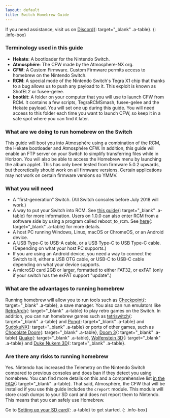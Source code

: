 ```yaml
---
layout: default
title: Switch Homebrew Guide
---
```


If you need assistance, visit us on [Discord](https://discord.gg/C29hYvh){: target="_blank" .a-table}.
{: .info-box}

### Terminology used in this guide

- **Hekate**: A bootloader for the Nintendo Switch.
- **Atmosphére**: The CFW made by the Atmosphere-NX org.
- **CFW**: A Custom Firmware. Custom Firmware permits access to homebrew on the Nintendo Switch.
- **RCM**: A special mode of the Nintendo Switch's Tegra X1 chip that thanks to a bug allows us to push any payload to it. This exploit is known as ShofEL2 or fusee-gelee.
- **bootkit**: A folder on your computer that you will use to launch CFW from RCM. It contains a few scripts, TegraRCMSmash, fusee-gelee and the Hekate payload. You will set one up during this guide. You will need access to this folder each time you want to launch CFW, so keep it in a safe spot where you can find it later.

### What are we doing to run homebrew on the Switch

This guide will boot you into Atmosphére using a combination of the RCM, the Hekate bootloader and Atmosphére CFW. In addition, this guide will enable an FTP server on your Switch to simplify transferring files while in Horizon. You will also be able to access the Homebrew menu by launching the album applet. This has only been tested from firmware 5.0.2 upwards, but theoretically should work on all firmware versions. Certain applications may not work on certain firmware versions so YMMV.

### What you will need

- A "first-generation" Switch. (All Switch consoles before July 2018 will work.)
- A way to put your Switch into RCM. See [this guide](https://xghostboyx.github.io/RCM-Guide){: target="_blank" .a-table} for more information. Users on 1.0.0 can also enter RCM from a software side by using a program called reboot_to_rcm. See [here](1-0-0.html){: target="_blank" .a-table} for more details.
- A host PC running Windows, Linux, macOS or ChromeOS, or an Android device.
- A USB Type-C to USB-A cable, or a USB Type-C to USB Type-C cable. (Depending on what your host PC supports.)
- If you are using an Android device, you need a way to connect the Switch to it, either a USB OTG cable, or USB-C to USB-C cable depending on what your device supports.
- A microSD card 2GB or larger, formatted to either FAT32, or exFAT (only if your switch has the exFAT support "update".)

### What are the advantages to running homebrew

Running homebrew will allow you to run tools such as [Checkpoint](https://github.com/BernardoGiordano/Checkpoint){: target="_blank" .a-table}, a save manager.
You also can run emulators like [RetroArch](https://www.retroarch.com/?page=platforms){: target="_blank" .a-table} to play retro games on the Switch.
In addition, you can run homebrew games such as [tetriswitch](https://gbatemp.net/threads/tetriswitch-a-tetris-clone-for-the-switch.498481){: target="_blank" .a-table} and [Pong](https://github.com/I-EAT-CHEEZE-YO/switch_sdl_pong){: target="_blank" .a-table} and [SudokuNX](https://github.com/ZetaDesigns/SudokuNX){: target="_blank" .a-table} or ports of other games, such as [Chocolate Doom](https://gbatemp.net/threads/chocolate-doom-ported-to-the-nintendo-switch.506909/){: target="_blank" .a-table}, [Doom 3](https://github.com/fgsfdsfgs/dhewm3){: target="_blank" .a-table} [Quake](https://github.com/fgsfdsfgs/nxquake){: target="_blank" .a-table}, [Wolfenstein 3D](https://gbatemp.net/threads/wolfenstein-3d-port.508755/){: target="_blank" .a-table} and [Duke Nukem 3D](https://gbatemp.net/threads/duke-nukem-3d.502386/){: target="_blank" .a-table}.

### Are there any risks to running homebrew

Yes. Nintendo has increased the Telemetry on the Nintendo Switch compared to previous consoles and does ban if they detect you using homebrew. You can find more details on this and a comprehensive list [in the FAQ](faq.html#ban){: target="_blank" .a-table}. That said, Atmosphére, the CFW that will be installed if you use this guide includes the `creport` module. This module will store crash dumps to your SD card and does not report them to Nintendo. This means that you can safely use Homebrew.

Go to [Setting up your SD card](sdcard.html){: .a-table} to get started.
{: .info-box}